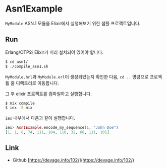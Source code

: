 # Asn1Example

`MyModule` ASN.1 모듈을 Elixir에서 실행해보기 위한 샘플 프로젝트입니다.

## Run

Erlang/OTP와 Elixir가 미리 설치되어 있어야 합니다.

```bash
$ cd asn1/
$ ./compile_asn1.sh
```

`MyModule.hrl`과 `MyModule.erl`이 생성되었는지 확인한 다음, `cd ..` 명령으로 프로젝틀 홈 디렉토리로 이동합니다.

그 후 elixir 프로젝트를 컴파일하고 실행합니다.

```bash
$ mix compile
$ iex -S mix
```

`iex` 내부에서 다음과 같이 실행합니다.

```elixir
iex> Asn1Example.encode_my_sequence(1, "John Doe")
[1, 1, 8, 74, 111, 104, 110, 32, 68, 111, 101]
```
## Link

- Github [https://devage.info/102/](https://devage.info/102/)